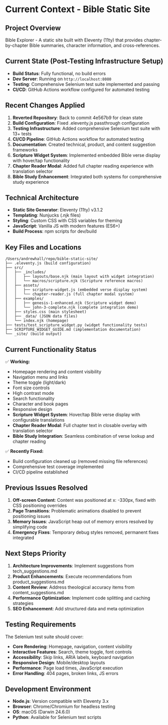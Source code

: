# Current Context - Bible Static Site

## Project Overview
Bible Explorer - A static site built with Eleventy (11ty) that provides chapter-by-chapter Bible summaries, character information, and cross-references.

## Current State (Post-Testing Infrastructure Setup)
- **Build Status**: Fully functional, no build errors
- **Dev Server**: Running on `http://localhost:8080` 
- **Testing**: Comprehensive Selenium test suite implemented and passing
- **CI/CD**: GitHub Actions workflow configured for automated testing

## Recent Changes Applied
1. **Reverted Repository**: Back to commit 4e567b9 for clean state
2. **Build Configuration**: Fixed .eleventy.js passthrough configuration
3. **Testing Infrastructure**: Added comprehensive Selenium test suite with 13+ tests
4. **CI/CD Pipeline**: GitHub Actions workflow for automated testing
5. **Documentation**: Created technical, product, and content suggestion frameworks
6. **Scripture Widget System**: Implemented embedded Bible verse display with hover/tap functionality
7. **Chapter Reader Modal**: Added full chapter reading experience with translation selector
8. **Bible Study Enhancement**: Integrated both systems for comprehensive study experience

## Technical Architecture
- **Static Site Generator**: Eleventy (11ty) v3.1.2
- **Templating**: Nunjucks (.njk files)
- **Styling**: Custom CSS with CSS variables for theming
- **JavaScript**: Vanilla JS with modern features (ES6+)
- **Build Process**: npm scripts for dev/build

## Key Files and Locations
```
/Users/andrewhall/repo/bible-static-site/
├── .eleventy.js (build configuration)
├── src/
│   ├── _includes/
│   │   ├── layouts/base.njk (main layout with widget integration)
│   │   └── macros/scripture.njk (Scripture reference macros)
│   ├── assets/
│   │   ├── scripture-widget.js (embedded verse display system)
│   │   └── chapter-reader.js (full chapter modal system)
│   ├── examples/
│   │   ├── genesis-1-enhanced.njk (Scripture widget demo)
│   │   └── john-3-complete.njk (complete integration demo)
│   ├── styles.css (main stylesheet)
│   ├── _data/ (JSON data files)
│   └── index.njk (homepage)
├── tests/test_scripture_widget.py (widget functionality tests)
├── SCRIPTURE_WIDGET_GUIDE.md (implementation documentation)
└── _site/ (build output)
```

## Current Functionality Status
✅ **Working:**
- Homepage rendering and content visibility
- Navigation menu and links
- Theme toggle (light/dark)
- Font size controls
- High contrast mode
- Search functionality
- Character and book pages
- Responsive design
- **Scripture Widget System**: Hover/tap Bible verse display with configurable translations
- **Chapter Reader Modal**: Full chapter text in closable overlay with translation selector
- **Bible Study Integration**: Seamless combination of verse lookup and chapter reading

✅ **Recently Fixed:**
- Build configuration cleaned up (removed missing file references)
- Comprehensive test coverage implemented
- CI/CD pipeline established

## Previous Issues Resolved
1. **Off-screen Content**: Content was positioned at x: -330px, fixed with CSS positioning overrides
2. **Page Transitions**: Problematic animations disabled to prevent positioning issues
3. **Memory Issues**: JavaScript heap out of memory errors resolved by simplifying code
4. **Emergency Fixes**: Temporary debug styles removed, permanent fixes integrated

## Next Steps Priority
1. **Architecture Improvements**: Implement suggestions from tech_suggestions.md
2. **Product Enhancements**: Execute recommendations from product_suggestions.md  
3. **Content Review**: Address theological accuracy items from content_suggestions.md
4. **Performance Optimization**: Implement code splitting and caching strategies
5. **SEO Enhancement**: Add structured data and meta optimization

## Testing Requirements
The Selenium test suite should cover:
- **Core Rendering**: Homepage, navigation, content visibility
- **Interactive Features**: Search, theme toggle, font controls
- **Accessibility**: Skip links, ARIA labels, keyboard navigation  
- **Responsive Design**: Mobile/desktop layouts
- **Performance**: Page load times, JavaScript execution
- **Error Handling**: 404 pages, broken links, JS errors

## Development Environment
- **Node.js**: Version compatible with Eleventy 3.x
- **Browser**: Chrome/Chromium for headless testing
- **OS**: macOS (Darwin 24.6.0)
- **Python**: Available for Selenium test scripts